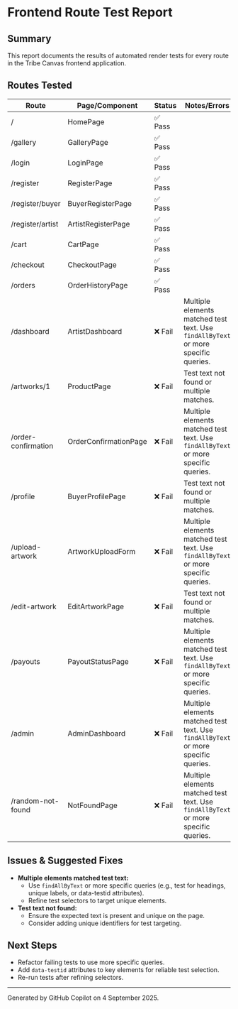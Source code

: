 # Frontend Route Test Report

## Summary

This report documents the results of automated render tests for every route in the Tribe Canvas frontend application.

## Routes Tested

| Route               | Page/Component        | Status  | Notes/Errors                                                                       |
| ------------------- | --------------------- | ------- | ---------------------------------------------------------------------------------- |
| /                   | HomePage              | ✅ Pass |                                                                                    |
| /gallery            | GalleryPage           | ✅ Pass |                                                                                    |
| /login              | LoginPage             | ✅ Pass |                                                                                    |
| /register           | RegisterPage          | ✅ Pass |                                                                                    |
| /register/buyer     | BuyerRegisterPage     | ✅ Pass |                                                                                    |
| /register/artist    | ArtistRegisterPage    | ✅ Pass |                                                                                    |
| /cart               | CartPage              | ✅ Pass |                                                                                    |
| /checkout           | CheckoutPage          | ✅ Pass |                                                                                    |
| /orders             | OrderHistoryPage      | ✅ Pass |                                                                                    |
| /dashboard          | ArtistDashboard       | ❌ Fail | Multiple elements matched test text. Use `findAllByText` or more specific queries. |
| /artworks/1         | ProductPage           | ❌ Fail | Test text not found or multiple matches.                                           |
| /order-confirmation | OrderConfirmationPage | ❌ Fail | Multiple elements matched test text. Use `findAllByText` or more specific queries. |
| /profile            | BuyerProfilePage      | ❌ Fail | Test text not found or multiple matches.                                           |
| /upload-artwork     | ArtworkUploadForm     | ❌ Fail | Multiple elements matched test text. Use `findAllByText` or more specific queries. |
| /edit-artwork       | EditArtworkPage       | ❌ Fail | Test text not found or multiple matches.                                           |
| /payouts            | PayoutStatusPage      | ❌ Fail | Multiple elements matched test text. Use `findAllByText` or more specific queries. |
| /admin              | AdminDashboard        | ❌ Fail | Multiple elements matched test text. Use `findAllByText` or more specific queries. |
| /random-not-found   | NotFoundPage          | ❌ Fail | Multiple elements matched test text. Use `findAllByText` or more specific queries. |

## Issues & Suggested Fixes

-   **Multiple elements matched test text:**
    -   Use `findAllByText` or more specific queries (e.g., test for headings, unique labels, or data-testid attributes).
    -   Refine test selectors to target unique elements.
-   **Test text not found:**
    -   Ensure the expected text is present and unique on the page.
    -   Consider adding unique identifiers for test targeting.

## Next Steps

-   Refactor failing tests to use more specific queries.
-   Add `data-testid` attributes to key elements for reliable test selection.
-   Re-run tests after refining selectors.

---

Generated by GitHub Copilot on 4 September 2025.
